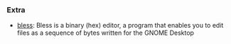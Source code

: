 ### Extra
- [bless](http://home.gna.org/bless/): Bless is a binary (hex) editor, a program that enables you to edit files as a sequence of bytes written for the GNOME Desktop
